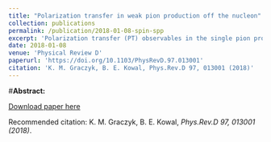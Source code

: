 ```yaml
---
title: "Polarization transfer in weak pion production off the nucleon"
collection: publications
permalink: /publication/2018-01-08-spin-spp
excerpt: 'Polarization transfer (PT) observables in the single pion production induced by the charged current interaction of the neutrino with the nucleon are examined. The polarization components of the final nucleon and the charged lepton are calculated within two models for the pion production. The predictions are made for neutrino energy of the order of 1 GeV as well as for the T2K energy distribution. It is demonstrated that the PT observables, the degree of polarization and the polarization components of outgoing fermions, are sensitive to assumptions about the nonresonant background model. In particular it is shown that the normal components of the polarization of the outgoing nucleon and the lepton are determined by the interference between the resonant (RES) and nonresonant (NB) amplitudes. Moreover, the sign of the normal component of the polarization of the charged lepton is fixed by the relative sign between the RES and the NB amplitudes.'
date: 2018-01-08
venue: 'Physical Review D'
paperurl: 'https://doi.org/10.1103/PhysRevD.97.013001'
citation: 'K. M. Graczyk, B. E. Kowal, Phys.Rev.D 97, 013001 (2018)'
---
```

#__Abstract:__ 

[Download paper here](https://journals.aps.org/prd/pdf/10.1103/PhysRevD.99.053002)

Recommended citation: K. M. Graczyk, B. E. Kowal, <i>Phys.Rev.D 97, 013001 (2018)</i>.
